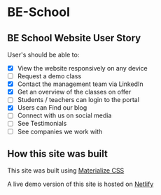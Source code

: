 # BE-School

## BE School Website User Story

User's should be able to:

- [x] View the website responsively on any device 
- [ ] Request a demo class
- [x] Contact the management team via LinkedIn
- [x] Get an overview of the classes on offer 
- [ ] Students / teachers can login to the portal
- [x] Users can Find our blog
- [ ] Connect with us on social media
- [ ] See Testimonials
- [ ] See companies we work with

## How this site was built

This site was built using [Materialize CSS](https://materializecss.com)

A live demo version of this site is hosted on [Netlify](https://frosty-khorana-5df193.netlify.com)